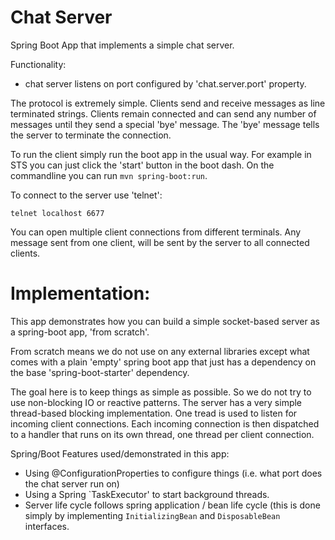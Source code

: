 Chat Server
===========

Spring Boot App that implements a simple chat server.

Functionality:

- chat server listens on port configured by 'chat.server.port' property.

The protocol is extremely simple. Clients send and receive messages as line terminated strings.
Clients remain connected and can send any number of messages until they send a special 'bye' message.
The 'bye' message tells the server to terminate the connection. 

To run the client simply run the boot app in the usual way. For example in
STS you can just click the 'start' button in the boot dash. On the commandline you can
run `mvn spring-boot:run`.

To connect to the server use 'telnet':

```
telnet localhost 6677
```

You can open multiple client connections from different terminals. Any message sent from one client, 
will be sent by the server to all connected clients.


Implementation:
===============

This app demonstrates how you can build a simple socket-based server as a spring-boot app, 'from scratch'.

From scratch means we do not use on any external libraries except what comes with a plain 'empty' spring
boot app that just has a dependency on the base 'spring-boot-starter' dependency.

The goal here is to keep things as simple as possible. So we do not try to use non-blocking IO
or reactive patterns. The server has a very simple thread-based blocking implementation. One tread is 
used to listen for incoming client connections. Each incoming connection is then dispatched to a handler 
that runs on its own thread, one thread per client connection.

Spring/Boot Features used/demonstrated in this app:

- Using @ConfigurationProperties to configure things (i.e. what port does the chat server run on)
- Using a Spring `TaskExecutor' to start background threads.
- Server life cycle follows spring application / bean life cycle (this is done simply by 
  implementing `InitializingBean` and `DisposableBean` interfaces.
